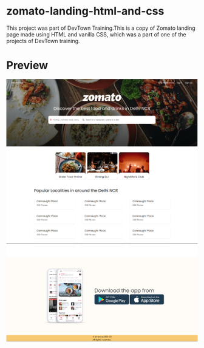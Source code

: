 # zomato-landing-html-and-css
This project was part of DevTown Training.This is a copy of Zomato landing page made using HTML and vanilla CSS, which was a part of one of the projects of DevTown training.
# Preview
<img src="top.png">
<img src="middle.png">
<img src="bottom.png">
